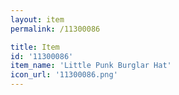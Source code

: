 ```yaml
---
layout: item
permalink: /11300086

title: Item
id: '11300086'
item_name: 'Little Punk Burglar Hat'
icon_url: '11300086.png'
---
```


